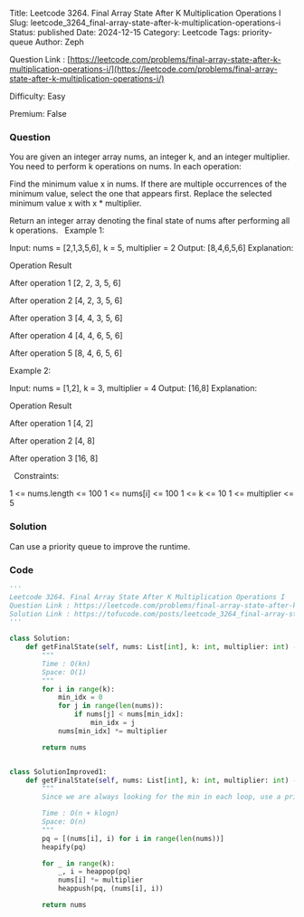 Title: Leetcode 3264. Final Array State After K Multiplication Operations I
Slug: leetcode_3264_final-array-state-after-k-multiplication-operations-i
Status: published
Date: 2024-12-15
Category: Leetcode
Tags: priority-queue
Author: Zeph

Question Link : [https://leetcode.com/problems/final-array-state-after-k-multiplication-operations-i/](https://leetcode.com/problems/final-array-state-after-k-multiplication-operations-i/)

Difficulty: Easy

Premium: False

### Question
You are given an integer array nums, an integer k, and an integer multiplier.
You need to perform k operations on nums. In each operation:

Find the minimum value x in nums. If there are multiple occurrences of the minimum value, select the one that appears first.
Replace the selected minimum value x with x * multiplier.

Return an integer array denoting the final state of nums after performing all k operations.
 
Example 1:

Input: nums = [2,1,3,5,6], k = 5, multiplier = 2
Output: [8,4,6,5,6]
Explanation:



Operation
Result


After operation 1
[2, 2, 3, 5, 6]


After operation 2
[4, 2, 3, 5, 6]


After operation 3
[4, 4, 3, 5, 6]


After operation 4
[4, 4, 6, 5, 6]


After operation 5
[8, 4, 6, 5, 6]




Example 2:

Input: nums = [1,2], k = 3, multiplier = 4
Output: [16,8]
Explanation:



Operation
Result


After operation 1
[4, 2]


After operation 2
[4, 8]


After operation 3
[16, 8]




 
Constraints:

1 <= nums.length <= 100
1 <= nums[i] <= 100
1 <= k <= 10
1 <= multiplier <= 5

### Solution

Can use a priority queue to improve the runtime.

### Code
```python
'''
Leetcode 3264. Final Array State After K Multiplication Operations I
Question Link : https://leetcode.com/problems/final-array-state-after-k-multiplication-operations-i/
Solution Link : https://tofucode.com/posts/leetcode_3264_final-array-state-after-k-multiplication-operations-i.html
'''

class Solution:
    def getFinalState(self, nums: List[int], k: int, multiplier: int) -> List[int]:
        """
        Time : O(kn)
        Space: O(1)
        """
        for i in range(k):
            min_idx = 0
            for j in range(len(nums)):
                if nums[j] < nums[min_idx]:
                    min_idx = j
            nums[min_idx] *= multiplier

        return nums


class SolutionImproved1:
    def getFinalState(self, nums: List[int], k: int, multiplier: int) -> List[int]:
        """
        Since we are always looking for the min in each loop, use a priority queue instead

        Time : O(n + klogn)
        Space: O(n)
        """
        pq = [(nums[i], i) for i in range(len(nums))]
        heapify(pq)

        for _ in range(k):
            _, i = heappop(pq)
            nums[i] *= multiplier
            heappush(pq, (nums[i], i))

        return nums
```

